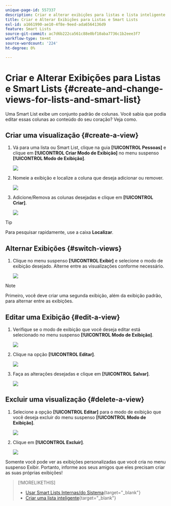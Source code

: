 ```yaml
---
unique-page-id: 557337
description: Criar e alterar exibições para listas e lista inteligente - Documentação do Marketo - Documentação do produto
title: Criar e Alterar Exibições para Listas e Smart Lists
exl-id: a1661990-ae10-4f8e-9eed-ada6564136d9
feature: Smart Lists
source-git-commit: ac7d6b222ca561c88e0bf10aba7736c1b2eee3f7
workflow-type: tm+mt
source-wordcount: '224'
ht-degree: 0%

---
```


# Criar e Alterar Exibições para Listas e Smart Lists {#create-and-change-views-for-lists-and-smart-list}

Uma Smart List exibe um conjunto padrão de colunas. Você sabia que podia editar essas colunas ao conteúdo do seu coração? Veja como.

## Criar uma visualização {#create-a-view}

1. Vá para uma lista ou Smart List, clique na guia **[!UICONTROL Pessoas]** e clique em **[!UICONTROL Criar Modo de Exibição]** no menu suspenso **[!UICONTROL Modo de Exibição]**.

   ![](assets/create-and-change-views-for-lists-and-smart-list-1.png)

1. Nomeie a exibição e localize a coluna que deseja adicionar ou remover.

   ![](assets/create-and-change-views-for-lists-and-smart-list-2.png)

1. Adicione/Remova as colunas desejadas e clique em **[!UICONTROL Criar]**.

   ![](assets/create-and-change-views-for-lists-and-smart-list-3.png)

>[!TIP]
>
>Para pesquisar rapidamente, use a caixa **Localizar**.

## Alternar Exibições {#switch-views}

1. Clique no menu suspenso **[!UICONTROL Exibir]** e selecione o modo de exibição desejado. Alterne entre as visualizações conforme necessário.

   ![](assets/create-and-change-views-for-lists-and-smart-list-4.png)

>[!NOTE]
>
> Primeiro, você deve criar uma segunda exibição, além da exibição padrão, para alternar entre as exibições.

## Editar uma Exibição {#edit-a-view}

1. Verifique se o modo de exibição que você deseja editar está selecionado no menu suspenso **[!UICONTROL Modo de Exibição]**.

   ![](assets/create-and-change-views-for-lists-and-smart-list-5.png)

1. Clique na opção **[!UICONTROL Editar]**.

   ![](assets/create-and-change-views-for-lists-and-smart-list-6.png)

1. Faça as alterações desejadas e clique em **[!UICONTROL Salvar]**.

   ![](assets/create-and-change-views-for-lists-and-smart-list-7.png)

## Excluir uma visualização {#delete-a-view}

1. Selecione a opção **[!UICONTROL Editar]** para o modo de exibição que você deseja excluir do menu suspenso **[!UICONTROL Modo de Exibição]**.

   ![](assets/create-and-change-views-for-lists-and-smart-list-8.png)

1. Clique em **[!UICONTROL Excluir]**.

   ![](assets/create-and-change-views-for-lists-and-smart-list-9.png)

Somente você pode ver as exibições personalizadas que você cria no menu suspenso Exibir. Portanto, informe aos seus amigos que eles precisam criar as suas próprias exibições!

>[!MORELIKETHIS]
>
>* [Usar Smart Lists Internas/do Sistema](/help/marketo/product-docs/core-marketo-concepts/smart-lists-and-static-lists/using-smart-lists/use-built-in-system-smart-lists.md){target="_blank"}
>* [Criar uma lista inteligente](/help/marketo/product-docs/core-marketo-concepts/smart-lists-and-static-lists/creating-a-smart-list/create-a-smart-list.md){target="_blank"}
